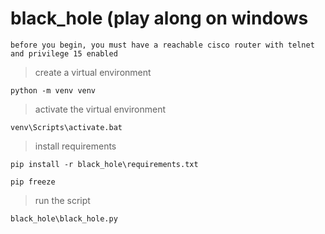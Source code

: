 # black_hole (play along on windows
    before you begin, you must have a reachable cisco router with telnet and privilege 15 enabled
> create a virtual environment

`python -m venv venv`

> activate the virtual environment

`venv\Scripts\activate.bat`

> install requirements

`pip install -r black_hole\requirements.txt`

`pip freeze`

> run the script

`black_hole\black_hole.py`